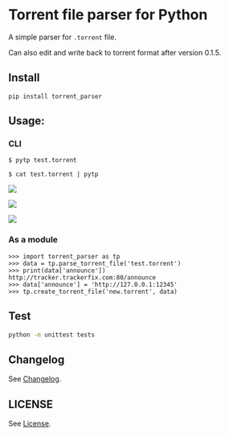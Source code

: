 # Torrent file parser for Python

A simple parser for `.torrent` file.

Can also edit and write back to torrent format after version 0.1.5.

## Install

```
pip install torrent_parser
```

## Usage:

### CLI

```
$ pytp test.torrent
```

```
$ cat test.torrent | pytp
```

![][screenshots-help]

![][screenshots-normal]

![][screenshots-indent]


### As a module

```pycon
>>> import torrent_parser as tp
>>> data = tp.parse_torrent_file('test.torrent')
>>> print(data['announce'])
http://tracker.trackerfix.com:80/announce
>>> data['announce'] = 'http://127.0.0.1:12345'
>>> tp.create_torrent_file('new.torrent', data)
```

## Test

```bash
python -m unittest tests
```

## Changelog

See [Changelog][CHANGELOG].

## LICENSE

See [License][LICENSE].

[screenshots-help]: http://rikka-10066868.image.myqcloud.com/7c23f6d0-b23f-4c57-be93-d37fafe3292a.png
[screenshots-normal]: http://rikka-10066868.image.myqcloud.com/1492616d-9f14-4fe2-9146-9a3ac06c6868.png
[screenshots-indent]: http://rikka-10066868.image.myqcloud.com/eadc4184-6deb-42eb-bfd4-239da8f50c08.png
[LICENSE]: https://github.com/7sDream/torrent_parser/blob/master/LICENSE
[CHANGELOG]: https://github.com/7sDream/torrent_parser/blob/master/CHANGELOG.md